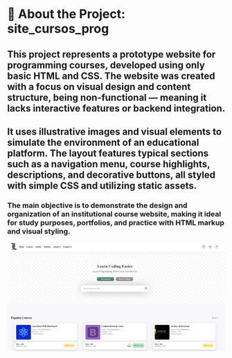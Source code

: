 # 🧾 About the Project: site_cursos_prog
## This project represents a prototype website for programming courses, developed using only basic HTML and CSS. The website was created with a focus on visual design and content structure, being non-functional — meaning it lacks interactive features or backend integration.

## It uses illustrative images and visual elements to simulate the environment of an educational platform. The layout features typical sections such as a navigation menu, course highlights, descriptions, and decorative buttons, all styled with simple CSS and utilizing static assets.

### The main objective is to demonstrate the design and organization of an institutional course website, making it ideal for study purposes, portfolios, and practice with HTML markup and visual styling.

<img src="interface-curse.png" width="auto">
